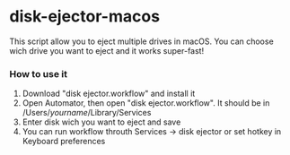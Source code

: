 # disk-ejector-macos
This script allow you to eject multiple drives in macOS. You can choose wich drive you want to eject and it works super-fast!
### How to use it
1) Download "disk ejector.workflow" and install it
2) Open Automator, then open "disk ejector.workflow". It should be in /Users/*yourname*/Library/Services
3) Enter disk wich you want to eject and save
4) You can run workflow throuth Services -> disk ejector or set hotkey in Keyboard preferences
